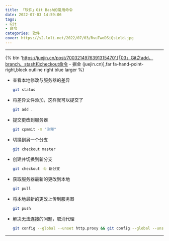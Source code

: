 ```yaml
---
title: 「软件」Git Bash的常用命令
date: 2022-07-03 14:59:06
tags:
- Git
- 命令
categories: 软件
cover: https://s2.loli.net/2022/07/03/RvuTwoDSiQsLeld.jpg 
---
```


---

{% btn 'https://juejin.cn/post/7003214976391315470',[「03」Git之add、branch、stash和checkout命令 - 掘金 (juejin.cn)],far fa-hand-point-right,block outline right blue larger %}

- 查看本地修改与服务器的差异

  ~~~bash
  git status
  ~~~

- 将差异文件添加，这样就可以提交了

  ~~~bash
  git add .
  ~~~

- 提交更改到服务器

  ~~~bash
  git cpmmit -m "注释"
  ~~~

- 切换到另一个分支

  ~~~bash
  git checkout master
  ~~~

- 创建并切换到新分支

  ~~~bash
  git checkout -b 新分支
  ~~~

- 获取服务器最新的更改到本地

  ~~~bash
  git pull
  ~~~

- 将本地最新的更改上传到服务器

  ~~~bash
  git push
  ~~~

- 解决无法连接的问题，取消代理

  ~~~bash
  git config --global --unset http.proxy && git config --global --unset https.proxy
  ~~~

  

  

---

